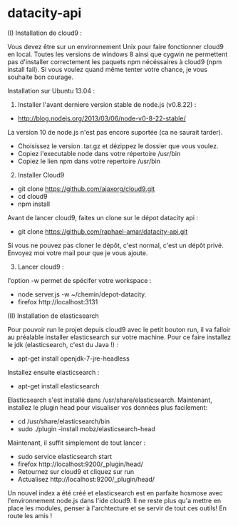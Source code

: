 datacity-api
============

(I) Installation de cloud9 :

Vous devez être sur un environnement Unix pour faire fonctionner cloud9 en local. Toutes les versions de windows 8 ainsi que cygwin ne permettent pas d'installer correctement les paquets npm nécéssaires à cloud9 (npm install fail). Si vous voulez quand même tenter votre chance, je vous souhaite bon courage.

Installation sur Ubuntu 13.04 :

1) Installer l'avant derniere version stable de node.js (v0.8.22) :

* http://blog.nodejs.org/2013/03/06/node-v0-8-22-stable/

La version 10 de node.js n'est pas encore suportée (ca ne saurait tarder).
- Choisissez le version .tar.gz et dézippez le dossier que vous voulez.
- Copiez l'executable node dans votre répertoire /usr/bin
- Copiez le lien npm dans votre repertoire /usr/bin

2) Installer Cloud9

- git clone https://github.com/ajaxorg/cloud9.git
- cd cloud9
- npm install

Avant de lancer cloud9, faites un clone sur le dépot datacity api :

- git clone https://github.com/raphael-amar/datacity-api.git

Si vous ne pouvez pas cloner le dépôt, c'est normal, c'est un dépôt privé. Envoyez moi votre mail pour que je vous ajoute.

3) Lancer cloud9 :

l'option -w permet de spécifer votre workspace :

- node server.js -w ~/chemin/depot-datacity.
- firefox http://localhost:3131

(II) Installation de elasticsearch

Pour pouvoir run le projet depuis cloud9 avec le petit bouton run, il va falloir au préalable installer elasticsearch sur votre machine.
Pour ce faire installez le jdk (elasticsearch, c'est du Java !) :

- apt-get install openjdk-7-jre-headless

Installez ensuite elasticsearch :

- apt-get install elasticsearch

Elasticsearch s'est installé dans /usr/share/elasticsearch.
Maintenant, installez le plugin head pour visualiser vos données plus facilement:

- cd /usr/share/elasticsearch/bin
- sudo ./plugin -install mobz/elasticsearch-head

Maintenant, il suffit simplement de tout lancer : 

- sudo service elasticsearch start
- firefox http://localhost:9200/_plugin/head/
- Retournez sur cloud9 et cliquez sur run
- Actualisez http://localhost:9200/_plugin/head/

Un nouvel index a été créé et elasticsearch est en parfaite hosmose avec l'environnement node.js dans l'ide cloud9. Il ne reste plus qu'a mettre en place les modules, penser à l'archtecture et se servir de tout ces outils! En route les amis !